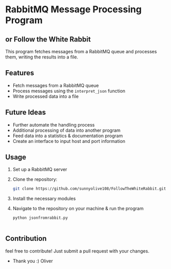 # RabbitMQ Message Processing Program
## or Follow the White Rabbit

This program fetches messages from a RabbitMQ queue and processes them, writing the results into a file.

## Features

- Fetch messages from a RabbitMQ queue
- Process messages using the `interpret_json` function
- Write processed data into a file

## Future Ideas

- Further automate the handling process
- Additional processing of data into another program
- Feed data into a statistics & documentation program
- Create an interface to input host and port information

## Usage

1. Set up a RabbitMQ server
2. Clone the repository:

   ```bash
   git clone https://github.com/sunnyolive108/FollowTheWhiteRabbit.git
3. Install the necessary modules
4. Navigate to the repository on your machine & run the program
   ```bash
   python jsonfromrabbit.py
      
## Contribution
   feel free to contribute! Just submit a pull request with your changes.
- Thank you :) Oliver
